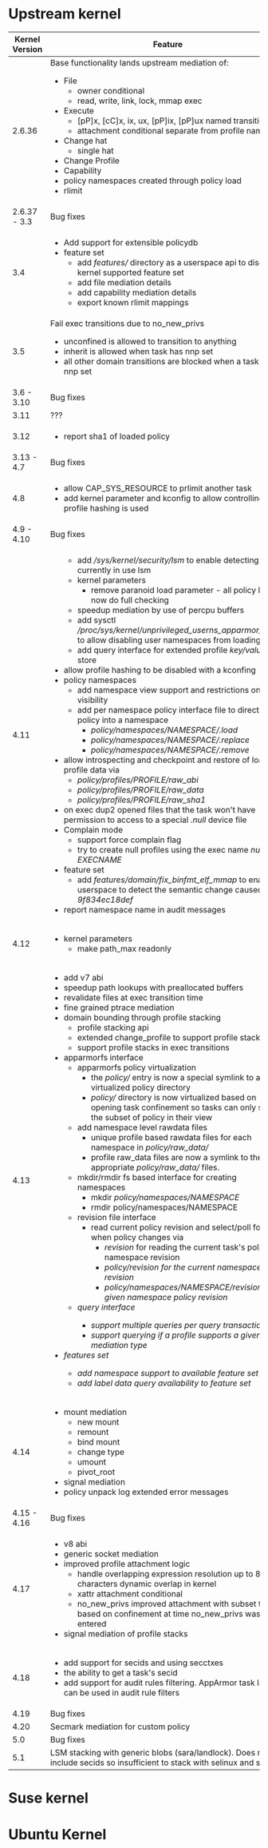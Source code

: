 
# Upstream kernel

| Kernel Version | Feature |
|----------------|---------|
| 2.6.36         | Base functionality lands upstream mediation of: <ul><li>File<ul><li>owner conditional</li><li>read, write, link, lock, mmap exec</li></ul></li><li>Execute<ul><li>[pP]x, [cC]x, ix, ux, [pP]ix, [pP]ux named transitions</li><li>attachment conditional separate from profile name</li></ul></li><li>Change hat<ul><li>single hat</li></ul></li><li>Change Profile</li><li>Capability</li><li>policy namespaces created through policy load</li><li>rlimit</li></ul> |
| 2.6.37 - 3.3| Bug fixes        |
| 3.4            | <ul><li>Add support for extensible policydb</li><li>feature set<ul><li>add <i>features/</i> directory as a userspace api to discover kernel supported feature set</li><li>add file mediation details</li><li>add capability mediation details</li><li>export known rlimit mappings</li></ul></li></ul>       |
| 3.5            | Fail exec transitions due to no_new_privs<ul><li>unconfined is allowed to transition to anything</li><li>inherit is allowed when task has nnp set</li><li>all other domain transitions are blocked when a task has nnp set</li></ul>        |
| 3.6 - 3.10     | Bug fixes        |
| 3.11           |    ???     |
| 3.12           | <ul><li>report sha1 of loaded policy</li></ul>   |
| 3.13 - 4.7       | Bug fixes        |
| 4.8            | <ul><li>allow CAP_SYS_RESOURCE to prlimit another task</li><li>add kernel parameter and kconfig to allow controlling if profile hashing is used</li></ul>        |
| 4.9 - 4.10     | Bug fixes        |
| 4.11           | <ul><ul><li>add <i>/sys/kernel/security/lsm</i> to enable detecting currently in use lsm</li><li>kernel parameters<ul><li>remove paranoid load parameter - all policy loads now do full checking</li></ul></li><li>speedup mediation by use of percpu buffers</li><li>add sysctl <i>/proc/sys/kernel/unprivileged_userns_apparmor_policy</i> to allow disabling user namespaces from loading policy</li><li>add query interface for extended profile <i>key/value</i> data store</ul><li>allow profile hashing to be disabled with a kconfing</li><li>policy namespaces<ul><li>add namespace view support and restrictions on visibility</li><li>add per namespace policy interface file to directly load policy into a namespace<ul><li><i>policy/namespaces/NAMESPACE/.load</i></li><li><i>policy/namespaces/NAMESPACE/.replace</i></li><li><i>policy/namespaces/NAMESPACE/.remove</i></li></ul></li></ul></li><li>allow introspecting and checkpoint and restore of loaded profile data via<ul><li><i>policy/profiles/PROFILE/raw_abi</i></li><li><i>policy/profiles/PROFILE/raw_data</i></li><li><i>policy/profiles/PROFILE/raw_sha1</i></li></ul></li><li> on exec dup2 opened files that the task won't have permission to access to a special <i>.null</i> device file</li><li>Complain mode<ul><li>support force complain flag</li><li>try to create null profiles using the exec name <i>null-EXECNAME</i></ul></li><li>feature set<ul><li> add <i>features/domain/fix_binfmt_elf_mmap</i> to enable userspace to detect the semantic change caused by <i>9f834ec18def</i></li></ul></li><li>report namespace name in audit messages</li></ul>        |
| 4.12           | <ul><li>kernel parameters<ul><li>make path_max readonly</li></ul>        |
| 4.13           | <ul><li>add v7 abi</li><li>speedup path lookups with preallocated buffers</li><li>revalidate files at exec transition time</li><li>fine grained ptrace mediation</li><li>domain bounding through profile stacking<ul><li>profile stacking api</li><li>extended change_profile to support profile stacking</li><li>support profile stacks in exec transitions</li></ul></li><li>apparmorfs interface<ul><li> apparmorfs policy virtualization<ul><li>the <i>policy/</i> entry is now a special symlink to a virtualized policy directory</li><li><i>policy/</i> directory is now virtualized based on opening task confinement so tasks can only see the subset of policy in their view</li></ul></li> <li>add namespace level rawdata files<ul><li>unique profile based rawdata files for each namespace in <i>policy/raw_data/</i></li><li> profile raw_data files are now a symlink to the appropriate <i>policy/raw_data/</i> files.</li></ul></li><li>mkdir/rmdir fs based interface for creating namespaces<ul><li>mkdir <i>policy/namespaces/NAMESPACE</i></li><li>rmdir policy/namespaces/NAMESPACE</li></ul></li><li>revision file interface<ul><li>read current policy revision and select/poll for when policy changes via<ul><li> <i>revision</i> for reading the current task's policy namespace revision</li><li><i>policy/revision for the current namespace revision</li><li><i>policy/namespaces/NAMESPACE/revision</i> for a given namespace policy revision</li></ul></li></ul></li><li>query interface<ul><li>support multiple queries per query transaction</li><li>support querying if a profile supports a given mediation type</li></ul></li></ul></li><li>features set<ul><li>add namespace support to available feature set</li><li>add label data query availability to feature set</li></ul></li></ul>     |
| 4.14           | <ul><li> mount mediation<ul><li>new mount</li><li>remount</li><li>bind mount</li><li>change type</li><li>umount</li><li>pivot_root</li></ul><li>signal mediation</li><li>policy unpack log extended error messages</li></ul> |
| 4.15 - 4.16 | Bug fixes |
| 4.17           | <ul><li> v8 abi</li><li>generic socket mediation </li><li>improved profile attachment logic<ul><li>handle overlapping expression resolution up to 8 characters dynamic overlap in kernel</li><li>xattr attachment conditional</li><li>no_new_privs improved attachment with subset test based on confinement at time no_new_privs was entered</ul></li><li> signal mediation of profile stacks</li></ul>       |
| 4.18           | <ul><li>add support for secids and using secctxes</li><li>the ability to get a task's secid</li><li>add support for audit rules filtering. AppArmor task label can be used in audit rule filters</li></ul>        |
| 4.19           | Bug fixes |
| 4.20           | Secmark mediation for custom policy |
| 5.0            | Bug fixes |
| 5.1            | LSM stacking with generic blobs (sara/landlock). Does not include secids so insufficient to stack with selinux and smack. |

# Suse kernel

# Ubuntu Kernel
